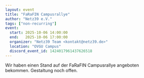 ```yaml
---
layout: event
title: "FaRaFIN Campusrallye"
author: "Netz39 e.V."
tags: ["non-recurring"]
event:
  start: 2025-10-06 14:00:00 
  end:   2025-10-06 17:00:00 
  organizer: "Netz39 Team <kontakt@netz39.de>" 
  location: "OVGU Campus"
  discord_event_id: 1424017961437626518
---
```

Wir haben einen Stand auf der FaRaFIN Campusrallye angeboten bekommen. Gestaltung noch offen.
<!-- event imported from discord manual changes may be overwritten -->
<!-- event imported from discord manual changes may be overwritten -->